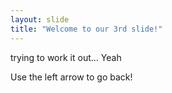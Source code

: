 ```yaml
---
layout: slide
title: "Welcome to our 3rd slide!"
---
```

trying to work it out... Yeah

Use the left arrow to go back!